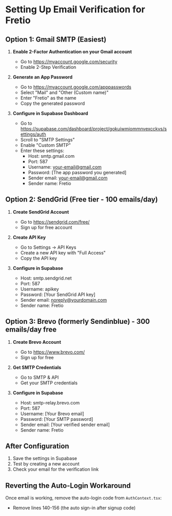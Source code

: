 # Setting Up Email Verification for Fretio

## Option 1: Gmail SMTP (Easiest)

1. **Enable 2-Factor Authentication on your Gmail account**
   - Go to https://myaccount.google.com/security
   - Enable 2-Step Verification

2. **Generate an App Password**
   - Go to https://myaccount.google.com/apppasswords
   - Select "Mail" and "Other (Custom name)"
   - Enter "Fretio" as the name
   - Copy the generated password

3. **Configure in Supabase Dashboard**
   - Go to https://supabase.com/dashboard/project/gokuiwmiommnvexcckvs/settings/auth
   - Scroll to "SMTP Settings"
   - Enable "Custom SMTP"
   - Enter these settings:
     - Host: smtp.gmail.com
     - Port: 587
     - Username: your-email@gmail.com
     - Password: [The app password you generated]
     - Sender email: your-email@gmail.com
     - Sender name: Fretio

## Option 2: SendGrid (Free tier - 100 emails/day)

1. **Create SendGrid Account**
   - Go to https://sendgrid.com/free/
   - Sign up for free account

2. **Create API Key**
   - Go to Settings → API Keys
   - Create a new API key with "Full Access"
   - Copy the API key

3. **Configure in Supabase**
   - Host: smtp.sendgrid.net
   - Port: 587
   - Username: apikey
   - Password: [Your SendGrid API key]
   - Sender email: noreply@yourdomain.com
   - Sender name: Fretio

## Option 3: Brevo (formerly Sendinblue) - 300 emails/day free

1. **Create Brevo Account**
   - Go to https://www.brevo.com/
   - Sign up for free

2. **Get SMTP Credentials**
   - Go to SMTP & API
   - Get your SMTP credentials

3. **Configure in Supabase**
   - Host: smtp-relay.brevo.com
   - Port: 587
   - Username: [Your Brevo email]
   - Password: [Your SMTP password]
   - Sender email: [Your verified sender email]
   - Sender name: Fretio

## After Configuration

1. Save the settings in Supabase
2. Test by creating a new account
3. Check your email for the verification link

## Reverting the Auto-Login Workaround

Once email is working, remove the auto-login code from `AuthContext.tsx`:
- Remove lines 140-156 (the auto sign-in after signup code)
